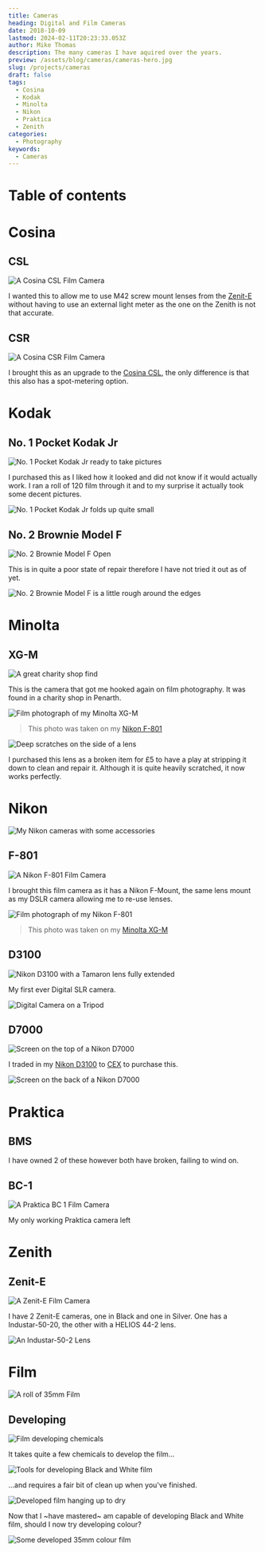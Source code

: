 ```yaml
---
title: Cameras
heading: Digital and Film Cameras
date: 2018-10-09
lastmod: 2024-02-11T20:23:33.053Z
author: Mike Thomas
description: The many cameras I have aquired over the years.
preview: /assets/blog/cameras/cameras-hero.jpg
slug: /projects/cameras
draft: false
tags:
  - Cosina
  - Kodak
  - Minolta
  - Nikon
  - Praktica
  - Zenith
categories:
  - Photography
keywords:
  - Cameras
---
```


# Table of contents

# Cosina

## CSL

![A Cosina CSL Film Camera](/assets/blog/cameras/cosina-csl.jpg)

I wanted this to allow me to use M42 screw mount lenses from the [Zenit-E](#zenit-e) without having to use an external light meter as the one on the Zenith is not that accurate.

## CSR

![A Cosina CSR Film Camera](/assets/blog/cameras/cosina-csr.jpg)

I brought this as an upgrade to the [Cosina CSL](#csl), the only difference is that this also has a spot-metering option.

# Kodak

## No. 1 Pocket Kodak Jr

![No. 1 Pocket Kodak Jr ready to take pictures](/assets/blog/cameras/kodak-open.jpg)

I purchased this as I liked how it looked and did not know if it would actually work. I ran a roll of 120 film through it and to my surprise it actually took some decent pictures.

![No. 1 Pocket Kodak Jr folds up quite small](/assets/blog/cameras/kodak-closed.jpg)

## No. 2 Brownie Model F

![No. 2 Brownie Model F Open](/assets/blog/cameras/box-brownie-open.jpg)

This is in quite a poor state of repair therefore I have not tried it out as of yet.

![No. 2 Brownie Model F is a little rough around the edges](/assets/blog/cameras/box-brownie-closed.jpg)

# Minolta

## XG-M

![A great charity shop find](/assets/blog/cameras/minolta-xg-m.jpg)

This is the camera that got me hooked again on film photography. It was found in a charity shop in Penarth.

![Film photograph of my Minolta XG-M](/assets/blog/cameras/minolta-xg-m-on-film.jpg)

> This photo was taken on my [Nikon F-801](#f-801)

![Deep scratches on the side of a lens](/assets/blog/cameras/repaired-lens-scratched.jpg)

I purchased this lens as a broken item for £5 to have a play at stripping it down to clean and repair it. Although it is quite heavily scratched, it now works perfectly.

# Nikon

![My Nikon cameras with some accessories](/assets/blog/cameras/nikon-cameras.jpg)

## F-801

![A Nikon F-801 Film Camera](/assets/blog/cameras/nikon-f-801.jpg)

I brought this film camera as it has a Nikon F-Mount, the same lens mount as my DSLR camera allowing me to re-use lenses.

![Film photograph of my Nikon F-801](/assets/blog/cameras/nikon-f-801-on-film.jpg)

> This photo was taken on my [Minolta XG-M](#xg-m)

## D3100

![Nikon D3100 with a Tamaron lens fully extended](/assets/blog/cameras/nikon-d3100-lens-extended.jpg)

My first ever Digital SLR camera.

![Digital Camera on a Tripod](/assets/blog/cameras/tripod.jpg)

## D7000

![Screen on the top of a Nikon D7000](/assets/blog/cameras/nikon-d7000-screen.jpg)

I traded in my [Nikon D3100](#d3100) to [CEX](https://uk.webuy.com/) to purchase this.

![Screen on the back of a Nikon D7000](/assets/blog/cameras/nikon-d7000-back.jpg)

# Praktica

## BMS

I have owned 2 of these however both have broken, failing to wind on.

## BC-1

![A Praktica BC 1 Film Camera](/assets/blog/cameras/praktica-bc-1.jpg)

My only working Praktica camera left

# Zenith

## Zenit-E

![A Zenit-E Film Camera](/assets/blog/cameras/zenit-e.jpg)

I have 2 Zenit-E cameras, one in Black and one in Silver. One has a Industar-50-20, the other with a HELIOS 44-2 lens.

![An Industar-50-2 Lens](/assets/blog/cameras/Industar-50-2.jpg)

# Film

![A roll of 35mm Film](/assets/blog/cameras/lomochrome-film.jpg)

## Developing

![Film developing chemicals](/assets/blog/cameras/chemicals.jpg)

It takes quite a few chemicals to develop the film...

![Tools for developing Black and White film](/assets/blog/cameras/developing.jpg)

...and requires a fair bit of clean up when you've finished.

![Developed film hanging up to dry](/assets/blog/cameras/developed-film.jpg)

Now that I ~have mastered~ am capable of developing Black and White film, should I now try developing colour?

![Some developed 35mm colour film](/assets/blog/cameras/kodak-film.jpg)
